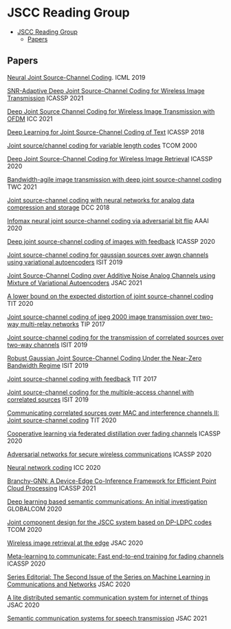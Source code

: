 # JSCC Reading Group

- [JSCC Reading Group](#jscc-reading-group)
  - [Papers](#papers)
## Papers

[Neural Joint Source-Channel Coding](https://arxiv.org/abs/1811.07557). ICML 2019

[SNR-Adaptive Deep Joint Source-Channel Coding for Wireless Image Transmission]() ICASSP 2021

[Deep Joint Source Channel Coding for Wireless Image Transmission with OFDM]() ICC 2021

[Deep Learning for Joint Source-Channel Coding of Text]() ICASSP 2018

[Joint source/channel coding for variable length codes]() TCOM 2000

[Deep Joint Source-Channel Coding for Wireless Image Retrieval]() ICASSP 2020

[Bandwidth-agile image transmission with deep joint source-channel coding]() TWC 2021

[Joint source-channel coding with neural networks for analog data compression and storage]() DCC 2018

[Infomax neural joint source-channel coding via adversarial bit flip]() AAAI 2020

[Deep joint source-channel coding of images with feedback]() ICASSP 2020

[Joint source-channel coding for gaussian sources over awgn channels using variational autoencoders]() ISIT 2019

[Joint Source-Channel Coding over Additive Noise Analog Channels using Mixture of Variational Autoencoders]() JSAC 2021

[A lower bound on the expected distortion of joint source-channel coding]() TIT 2020

[Joint source-channel coding of jpeg 2000 image transmission over two-way multi-relay networks]() TIP 2017

[Joint source-channel coding for the transmission of correlated sources over two-way channels]() ISIT 2019

[Robust Gaussian Joint Source-Channel Coding Under the Near-Zero Bandwidth Regime]() ISIT 2019

[Joint source-channel coding with feedback]() TIT 2017

[Joint source-channel coding for the multiple-access channel with correlated sources]() ISIT 2019

[Communicating correlated sources over MAC and interference channels II: Joint source-channel coding]() TIT 2020

[Cooperative learning via federated distillation over fading channels]() ICASSP 2020

[Adversarial networks for secure wireless communications]() ICASSP 2020

[Neural network coding]() ICC 2020

[Branchy-GNN: A Device-Edge Co-Inference Framework for Efficient Point Cloud Processing]() ICASSP 2021

[Deep learning based semantic communications: An initial investigation]() GLOBALCOM 2020

[Joint component design for the JSCC system based on DP-LDPC codes]() TCOM 2020

[Wireless image retrieval at the edge]() JSAC 2020

[Meta-learning to communicate: Fast end-to-end training for fading channels]() ICASSP 2020

[Series Editorial: The Second Issue of the Series on Machine Learning in Communications and Networks]() JSAC 2020

[A lite distributed semantic communication system for internet of things]() JSAC 2020

[Semantic communication systems for speech transmission]() JSAC 2021
